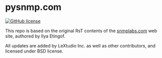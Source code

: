 
pysnmp.com
============

[![GitHub license](https://img.shields.io/badge/license-BSD-blue.svg)](https://raw.githubusercontent.com/lextudio/snmplabs.com/master/LICENSE.rst)

This repo is based on the original RsT contents of the [snmplabs.com](http://snmplabs.com) web site, authored by Ilya Etingof.

All updates are added by LeXtudio Inc. as well as other contributors, and licensed under BSD license.

